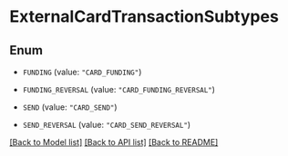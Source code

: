 # ExternalCardTransactionSubtypes

## Enum


* `FUNDING` (value: `"CARD_FUNDING"`)

* `FUNDING_REVERSAL` (value: `"CARD_FUNDING_REVERSAL"`)

* `SEND` (value: `"CARD_SEND"`)

* `SEND_REVERSAL` (value: `"CARD_SEND_REVERSAL"`)


[[Back to Model list]](../README.md#documentation-for-models) [[Back to API list]](../README.md#documentation-for-api-endpoints) [[Back to README]](../README.md)


